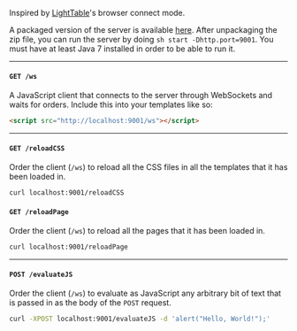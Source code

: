 Inspired by [LightTable][1]'s browser connect mode.

A packaged version of the server is available [here][2]. After
unpackaging the zip file, you can run the server by doing
`sh start -Dhttp.port=9001`.  You must have at least Java 7 installed in
order to be able to run it.

[1]: http://www.lighttable.com/
[2]: http://192.81.222.81/browser-connect-0.2.2-SNAPSHOT.zip

---

#### `GET /ws`

A JavaScript client that connects to the server through WebSockets and
waits for orders. Include this into your templates like so:

```html
<script src="http://localhost:9001/ws"></script>
```

---

#### `GET /reloadCSS`

Order the client (`/ws`) to reload all the CSS files in all the
templates that it has been loaded in.

```bash
curl localhost:9001/reloadCSS
```

#### `GET /reloadPage`

Order the client (`/ws`) to reload all the pages that it has been
loaded in.

```bash
curl localhost:9001/reloadPage
```

---

#### `POST /evaluateJS`

Order the client (`/ws`) to evaluate as JavaScript any arbitrary bit of
text that is passed in as the body of the `POST` request.

```bash
curl -XPOST localhost:9001/evaluateJS -d 'alert("Hello, World!");'
```

